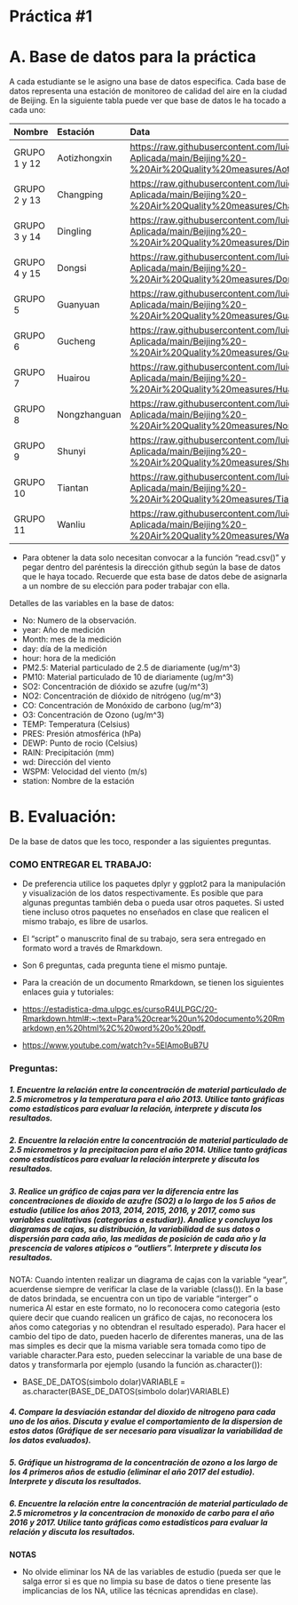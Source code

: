 Práctica \#1
================

# A. Base de datos para la práctica

A cada estudiante se le asigno una base de datos especifica. Cada base
de datos representa una estación de monitoreo de calidad del aire en la
ciudad de Beijing. En la siguiente tabla puede ver que base de datos le
ha tocado a cada uno:

| Nombre       | Estación     | Data                                                                                                                        |
|:-------------|:-------------|:----------------------------------------------------------------------------------------------------------------------------|
| GRUPO 1 y 12 | Aotizhongxin | <https://raw.githubusercontent.com/luiqs/Estadistica-Aplicada/main/Beijing%20-%20Air%20Quality%20measures/Aotizhongxin.csv> |
| GRUPO 2 y 13 | Changping    | <https://raw.githubusercontent.com/luiqs/Estadistica-Aplicada/main/Beijing%20-%20Air%20Quality%20measures/Changping.csv>    |
| GRUPO 3 y 14 | Dingling     | <https://raw.githubusercontent.com/luiqs/Estadistica-Aplicada/main/Beijing%20-%20Air%20Quality%20measures/Dingling.csv>     |
| GRUPO 4 y 15 | Dongsi       | <https://raw.githubusercontent.com/luiqs/Estadistica-Aplicada/main/Beijing%20-%20Air%20Quality%20measures/Dongsi.csv>       |
| GRUPO 5      | Guanyuan     | <https://raw.githubusercontent.com/luiqs/Estadistica-Aplicada/main/Beijing%20-%20Air%20Quality%20measures/Guanyuan.csv>     |
| GRUPO 6      | Gucheng      | <https://raw.githubusercontent.com/luiqs/Estadistica-Aplicada/main/Beijing%20-%20Air%20Quality%20measures/Gucheng.csv>      |
| GRUPO 7      | Huairou      | <https://raw.githubusercontent.com/luiqs/Estadistica-Aplicada/main/Beijing%20-%20Air%20Quality%20measures/Huairou.csv>      |
| GRUPO 8      | Nongzhanguan | <https://raw.githubusercontent.com/luiqs/Estadistica-Aplicada/main/Beijing%20-%20Air%20Quality%20measures/Nongzhanguan.csv> |
| GRUPO 9      | Shunyi       | <https://raw.githubusercontent.com/luiqs/Estadistica-Aplicada/main/Beijing%20-%20Air%20Quality%20measures/Shunyi.csv>       |
| GRUPO 10     | Tiantan      | <https://raw.githubusercontent.com/luiqs/Estadistica-Aplicada/main/Beijing%20-%20Air%20Quality%20measures/Tiantan.csv>      |
| GRUPO 11     | Wanliu       | <https://raw.githubusercontent.com/luiqs/Estadistica-Aplicada/main/Beijing%20-%20Air%20Quality%20measures/Wanliu.csv>       |

-   Para obtener la data solo necesitan convocar a la función
    “read.csv()” y pegar dentro del paréntesis la dirección github según
    la base de datos que le haya tocado. Recuerde que esta base de datos
    debe de asignarla a un nombre de su elección para poder trabajar con
    ella.

Detalles de las variables en la base de datos:

-   No: Numero de la observación.
-   year: Año de medición
-   Month: mes de la medición
-   day: día de la medición
-   hour: hora de la medición
-   PM2.5: Material particulado de 2.5 de diariamente (ug/m^3)
-   PM10: Material particulado de 10 de diariamente (ug/m^3)
-   SO2: Concentración de dióxido se azufre (ug/m^3)
-   NO2: Concentración de dióxido de nitrógeno (ug/m^3)
-   CO: Concentración de Monóxido de carbono (ug/m^3)
-   O3: Concentración de Ozono (ug/m^3)
-   TEMP: Temperatura (Celsius)
-   PRES: Presión atmosférica (hPa)
-   DEWP: Punto de rocio (Celsius)
-   RAIN: Precipitación (mm)
-   wd: Dirección del viento
-   WSPM: Velocidad del viento (m/s)
-   station: Nombre de la estación

# B. Evaluación:

De la base de datos que les toco, responder a las siguientes preguntas.

### **COMO ENTREGAR EL TRABAJO**:

-   De preferencia utilice los paquetes dplyr y ggplot2 para la
    manipulación y visualización de los datos respectivamente. Es
    posible que para algunas preguntas también deba o pueda usar otros
    paquetes. Si usted tiene incluso otros paquetes no enseñados en
    clase que realicen el mismo trabajo, es libre de usarlos.

-   El “script” o manuscrito final de su trabajo, sera sera entregado en
    formato word a través de Rmarkdown.

-   Son 6 preguntas, cada pregunta tiene el mismo puntaje.

-   Para la creación de un documento Rmarkdown, se tienen los siguientes
    enlaces guia y tutoriales:

-   <https://estadistica-dma.ulpgc.es/cursoR4ULPGC/20-Rmarkdown.html#:~:text=Para%20crear%20un%20documento%20Rmarkdown,en%20html%2C%20word%20o%20pdf.>

-   <https://www.youtube.com/watch?v=5ElAmoBuB7U>

### Preguntas:

##### 1. Encuentre la relación entre la concentración de material particulado de 2.5 micrometros y la temperatura para el año 2013. Utilice tanto gráficas como estadísticos para evaluar la relación, interprete y discuta los resultados.

##### 2. Encuentre la relación entre la concentración de material particulado de 2.5 micrometros y la precipitacion para el año 2014. Utilice tanto gráficas como estadísticos para evaluar la relación interprete y discuta los resultados.

##### 3. Realice un gráfico de cajas para ver la diferencia entre las concentraciones de dioxido de azufre (SO2) a lo largo de los 5 años de estudio (utilice los años 2013, 2014, 2015, 2016, y 2017, como sus variables cualitativas (categorias a estudiar)). Analice y concluya los diagramas de cajas, su distribución, la variabilidad de sus datos o dispersión para cada año, las medidas de posición de cada año y la prescencia de valores atipicos o “outliers”. Interprete y discuta los resultados.

NOTA: Cuando intenten realizar un diagrama de cajas con la variable
“year”, acuerdense siempre de verificar la clase de la variable
(class()). En la base de datos brindada, se encuentra con un tipo de
variable “interger” o numerica Al estar en este formato, no lo
reconocera como categoria (esto quiere decir que cuando realicen un
gráfico de cajas, no reconocera los años como categorias y no obtendran
el resultado esperado). Para hacer el cambio del tipo de dato, pueden
hacerlo de diferentes maneras, una de las mas simples es decir que la
misma variable sera tomada como tipo de variable character.Para esto,
pueden seleccinar la variable de una base de datos y transformarla por
ejemplo (usando la función as.character()):

-   BASE\_DE\_DATOS(simbolo dolar)VARIABLE =
    as.character(BASE\_DE\_DATOS(simbolo dolar)VARIABLE)

##### 4. Compare la desviación estandar del dioxido de nitrogeno para cada uno de los años. Discuta y evalue el comportamiento de la dispersion de estos datos (Gráfique de ser necesario para visualizar la variabilidad de los datos evaluados).

##### 5. Gráfique un histrograma de la concentración de ozono a los largo de los 4 primeros años de estudio (eliminar el año 2017 del estudio). Interprete y discuta los resultados.

##### 6. Encuentre la relación entre la concentración de material particulado de 2.5 micrometros y la concentracion de monoxido de carbo para el año 2016 y 2017. Utilice tanto gráficas como estadísticos para evaluar la relación y discuta los resultados.

**NOTAS**

-   No olvide eliminar los NA de las variables de estudio (pueda ser que
    le salga error si es que no limpia su base de datos o tiene presente
    las implicancias de los NA, utilice las técnicas aprendidas en
    clase).
